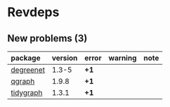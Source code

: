 # Revdeps

## New problems (3)

|package   |version |error  |warning |note |
|:---------|:-------|:------|:-------|:----|
|[degreenet](problems.md#degreenet)|1.3-5   |__+1__ |        |     |
|[qgraph](problems.md#qgraph)|1.9.8   |__+1__ |        |     |
|[tidygraph](problems.md#tidygraph)|1.3.1   |__+1__ |        |     |

